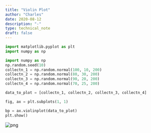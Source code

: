 ```yaml
---
title: "Violin Plot"
author: "Charles"
date: 2020-08-12
description: "-"
type: technical_note
draft: false
---
```


```python
import matplotlib.pyplot as plt
import numpy as np
```


```python
import numpy as np
np.random.seed(10)
collectn_1 = np.random.normal(100, 10, 200)
collectn_2 = np.random.normal(80, 30, 200)
collectn_3 = np.random.normal(90, 20, 200)
collectn_4 = np.random.normal(70, 25, 200)

data_to_plot = [collectn_1, collectn_2, collectn_3, collectn_4]

fig, ax = plt.subplots(1, 1)

bp = ax.violinplot(data_to_plot)
plt.show()
```


![png](violin-plot_2_0.png)



```python

```
